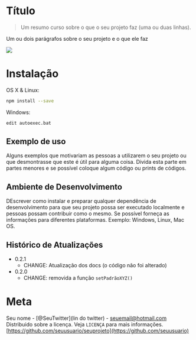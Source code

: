 # Título
> Um resumo curso sobre o que o seu projeto faz (uma ou duas linhas).

Um ou dois parágrafos sobre o seu projeto e o que ele faz

![](favicon.ico)

# Instalação

OS X & Linux: 

```sh
npm install --save
```

Windows: 

```sh
edit autoexec.bat
```

## Exemplo de uso

Alguns exemplos que motivariam as pessoas a utilizarem o seu projeto ou que desmontrasse que este é útil para alguma coisa. Divida esta parte em partes menores e se possível coloque algum código ou prints de códigos.

## Ambiente de Desenvolvimento

DEscrever como instalar e preparar qualquer dependência de desenvolvimento para que seu projeto possa ser executado localmente e pessoas possam contribuir como o mesmo. Se possível forneça as informações para diferentes plataformas. Exemplo: Windows, Linux, Mac OS.

## Histórico de Atualizações

* 0.2.1
    * CHANGE: Atualização dos docs (o código não foi alterado)
* 0.2.0
    * CHANGE: removida a função
    `setPadrãoXYZ()`


# Meta

Seu nome - [@SeuTwitter](lin do twitter) - seuemail@hotmail.com
Distribuido sobre a licença. Veja `LICENÇA` para mais informações.
[https://github.com/seuusuario/seuprojeto](https://github.com/seuusuario)

